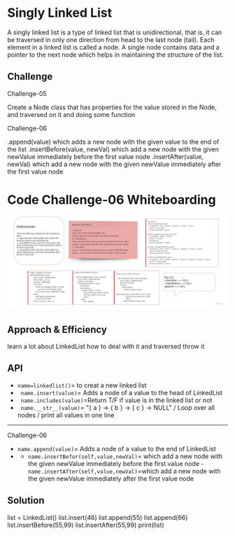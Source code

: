 # Singly Linked List
A singly linked list is a type of linked list that is unidirectional, that is, it can be traversed in only one direction from head to the last node (tail). Each element in a linked list is called a node. A single node contains data and a pointer to the next node which helps in maintaining the structure of the list.

## Challenge

Challenge-05

Create a Node class that has properties for the value stored in the Node, and traversed on it and doing some function 

Challenge-06

.append(value) which adds a new node with the given value to the end of the list
.insertBefore(value, newVal) which add a new node with the given newValue immediately before the first value node
.insertAfter(value, newVal) which add a new node with the given newValue immediately after the first value node


# Code Challenge-06 Whiteboarding



![imamge](asstes/screenshot.jpg)





## Approach & Efficiency
learn a lot about LinkedList how to deal with it and traversed throw it 


## API
- `name=linkedlist()`= to creat a new linked list
- ` name.insert(value)`= Adds a node of a value to the head of LinkedList
- ` name.includes(value)`=Return T/F if value is in the linked list or not
- ` name.__str__(value)`=   "{ a } -> { b } -> { c } -> NULL" / Loop over all nodes / print all values in one line

-----------------------------------------
Challenge-06
- `name.append(value)`= Adds a node of a value to the end of LinkedList
- - `name.insertBefor(self,value,newVal)`= which add a new node with the given newValue immediately before the first value node
-`name.insertAfter(self,value,newVal)`=which add a new node with the given newValue immediately after the first value node



## Solution 

 list = LinkedList()
    list.insert(46)
    list.append(55)
    list.append(66)
    list.insertBefore(55,99)
    list.insertAfter(55,99)
    print(list)
